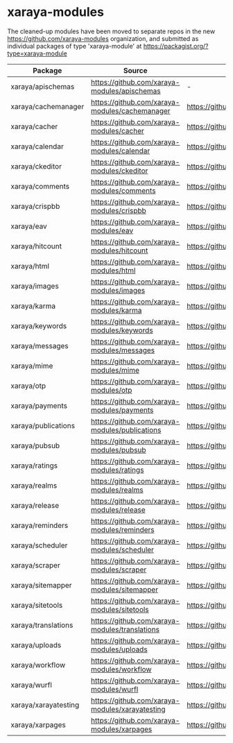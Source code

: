 # xaraya-modules

The cleaned-up modules have been moved to separate repos in the new https://github.com/xaraya-modules organization, and submitted as individual packages of type 'xaraya-module' at https://packagist.org/?type=xaraya-module

| Package | Source | Original |
| ------- | ------ | -------- |
| xaraya/apischemas | https://github.com/xaraya-modules/apischemas | - |
| xaraya/cachemanager | https://github.com/xaraya-modules/cachemanager | https://github.com/xaraya/modules/tree/com.xaraya.modules.jamaica.xarcachemanager |
| xaraya/cacher | https://github.com/xaraya-modules/cacher | https://github.com/xaraya/modules/tree/com.xaraya.modules.cacher |
| xaraya/calendar | https://github.com/xaraya-modules/calendar | https://github.com/xaraya/modules/tree/com.xaraya.modules.bermuda.calendar |
| xaraya/ckeditor | https://github.com/xaraya-modules/ckeditor | https://github.com/xaraya/modules/tree/com.xaraya.modules.jamaica.ckeditor.2.2 |
| xaraya/comments | https://github.com/xaraya-modules/comments | https://github.com/xaraya/modules/tree/com.xaraya.modules.bermuda.comments |
| xaraya/crispbb | https://github.com/xaraya-modules/crispbb | https://github.com/xaraya/modules/tree/com.xaraya.modules.bermuda.crispbb |
| xaraya/eav | https://github.com/xaraya-modules/eav | https://github.com/xaraya/modules/tree/com.xaraya.modules.bermuda.eav |
| xaraya/hitcount | https://github.com/xaraya-modules/hitcount | https://github.com/xaraya/modules/tree/com.xaraya.modules.jamaica.hitcount |
| xaraya/html | https://github.com/xaraya-modules/html | https://github.com/xaraya/modules/tree/com.xaraya.modules.jamaica.html.2.4 |
| xaraya/images | https://github.com/xaraya-modules/images | https://github.com/xaraya/modules/tree/com.xaraya.modules.images |
| xaraya/karma | https://github.com/xaraya-modules/karma | https://github.com/xaraya/modules/tree/com.xaraya.modules.bermuda.karma |
| xaraya/keywords | https://github.com/xaraya-modules/keywords | https://github.com/xaraya/modules/tree/com.xaraya.modules.jamaica.keywords |
| xaraya/messages | https://github.com/xaraya-modules/messages | https://github.com/xaraya/modules/tree/com.xaraya.modules.jamaica.messages.2.1 |
| xaraya/mime | https://github.com/xaraya-modules/mime | https://github.com/xaraya/modules/tree/com.xaraya.modules.bermuda.mime |
| xaraya/otp | https://github.com/xaraya-modules/otp | https://github.com/xaraya/modules/tree/com.xaraya.modules.bermuda.otp |
| xaraya/payments | https://github.com/xaraya-modules/payments | https://github.com/xaraya/modules/tree/com.xaraya.modules.bermuda.payments |
| xaraya/publications | https://github.com/xaraya-modules/publications | https://github.com/xaraya/modules/tree/com.xaraya.modules.bermuda.publications |
| xaraya/pubsub | https://github.com/xaraya-modules/pubsub | https://github.com/xaraya/modules/tree/com.xaraya.modules.pubsub |
| xaraya/ratings | https://github.com/xaraya-modules/ratings | https://github.com/xaraya/modules/tree/com.xaraya.modules.jamaica.ratings |
| xaraya/realms | https://github.com/xaraya-modules/realms | https://github.com/xaraya/modules/tree/com.xaraya.modules.bermuda.realms |
| xaraya/release | https://github.com/xaraya-modules/release | https://github.com/xaraya/modules/tree/com.xaraya.modules.bermuda.release |
| xaraya/reminders | https://github.com/xaraya-modules/reminders | https://github.com/xaraya/modules/tree/com.xaraya.modules.bermuda.reminders |
| xaraya/scheduler | https://github.com/xaraya-modules/scheduler | https://github.com/xaraya/modules/tree/com.xaraya.modules.bermuda.scheduler |
| xaraya/scraper | https://github.com/xaraya-modules/scraper | https://github.com/xaraya/modules/tree/com.xaraya.modules.bermuda.scraper |
| xaraya/sitemapper | https://github.com/xaraya-modules/sitemapper | https://github.com/xaraya/modules/tree/com.xaraya.modules.bermuda.sitemapper |
| xaraya/sitetools | https://github.com/xaraya-modules/sitetools | https://github.com/xaraya/modules/tree/com.xaraya.modules.jamaica.sitetools.2.1 |
| xaraya/translations | https://github.com/xaraya-modules/translations | https://github.com/xaraya/modules/tree/com.xaraya.modules.jamaica.translations |
| xaraya/uploads | https://github.com/xaraya-modules/uploads | https://github.com/xaraya/modules/tree/com.xaraya.modules.bermuda.uploads |
| xaraya/workflow | https://github.com/xaraya-modules/workflow | https://github.com/xaraya/modules/tree/com.xaraya.modules.jamaica.workflow.2.1 |
| xaraya/wurfl | https://github.com/xaraya-modules/wurfl | https://github.com/xaraya/modules/tree/com.xaraya.modules.jamaica.wurfl |
| xaraya/xarayatesting | https://github.com/xaraya-modules/xarayatesting | https://github.com/xaraya/modules/tree/com.xaraya.modules.jamaica.xarayatesting |
| xaraya/xarpages | https://github.com/xaraya-modules/xarpages | https://github.com/xaraya/modules/tree/com.xaraya.modules.xarpages |


